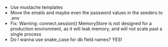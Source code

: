 * Use mustache templates
* Move the emails and maybe even the password values in the seeders to .env
* Fix: Warning: connect.session() MemoryStore is not designed for a production environment, as it will leak memory, and will not scale past a single process
* Do I wanna use snake_case for db field names? YES!